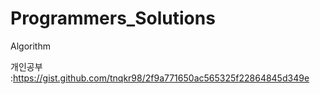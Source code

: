 # Programmers_Solutions
Algorithm

개인공부 :https://gist.github.com/tnqkr98/2f9a771650ac565325f22864845d349e
